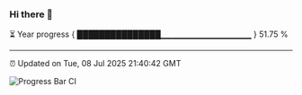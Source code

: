 ### Hi there 👋

⏳ Year progress { ███████████████▁▁▁▁▁▁▁▁▁▁▁▁▁▁▁ } 51.75 %

---

⏰ Updated on Tue, 08 Jul 2025 21:40:42 GMT

![Progress Bar CI](https://github.com/IshwaranRudhara/GIT-ACTION/workflows/Progress%20Bar%20CI/badge.svg)
